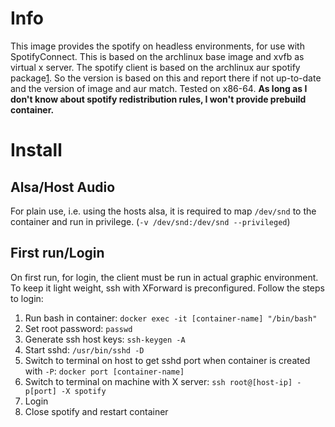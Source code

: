  Info
======

This image provides the spotify on headless environments, for use with SpotifyConnect.
This is based on the archlinux base image and xvfb as virtual x server.
The spotify client is based on the archlinux aur spotify package[1]. So the version is based on this and report there if not up-to-date and the version of image and aur match.
Tested on x86-64.
**As long as I don't know about spotify redistribution rules, I won't provide prebuild container.**


 Install
=========

 Alsa/Host Audio
-----------------
For plain use, i.e. using the hosts alsa, it is required to map `/dev/snd` to the container and run in privilege.
(`-v /dev/snd:/dev/snd --privileged`)

 First run/Login
-----------------
On first run, for login, the client must be run in actual graphic environment.
To keep it light weight, ssh with XForward is preconfigured. Follow the steps to login:
1. Run bash in container: `docker exec -it [container-name] "/bin/bash"`
2. Set root password: `passwd`
3. Generate ssh host keys: `ssh-keygen -A`
4. Start sshd: `/usr/bin/sshd -D`
5. Switch to terminal on host to get sshd port when container is created with `-P`: `docker port [container-name]`
6. Switch to terminal on machine with X server: `ssh root@[host-ip] -p[port] -X spotify`
7. Login
8. Close spotify and restart container

[1]:https://aur.archlinux.org/packages/spotify/
